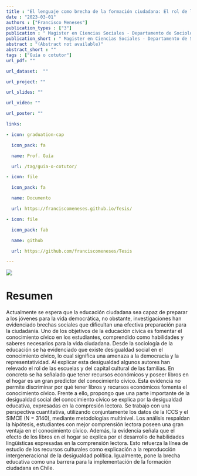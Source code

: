 ```yaml
---
title : "El lenguaje como brecha de la formación ciudadana: El rol de la comprensión lectora sobre las habilidades para la ciudadanía y el conocimiento cívico."
date : "2023-03-01"
authors : ["Francisco Meneses"]
publication_types : ["3"]
publication : " Magister en Ciencias Sociales - Departamento de Sociología, Facultad de Ciencias Sociales, Universidad de Chile. Santiago de Chile"
publication_short : " Magister en Ciencias Sociales - Departamento de Sociología, Facultad de Ciencias Sociales, Universidad de Chile. Santiago de Chile"
abstract : "(Abstract not available)"
abstract_short : ""
tags : ["Guía o cotutor"]
url_pdf: ""

url_dataset:  ""

url_project: ""

url_slides: ""

url_video: ""

url_poster: ""

links:

- icon: graduation-cap

  icon_pack: fa

  name: Prof. Guía

  url: /tag/guia-o-cotutor/

- icon: file

  icon_pack: fa

  name: Documento

  url: https://franciscomeneses.github.io/Tesis/

- icon: file

  icon_pack: fab

  name: github

  url: https://github.com/franciscomeneses/Tesis

---
```


![](/images/tesis-francisco.png)
# Resumen

Actualmente se espera que la educación ciudadana sea capaz de preparar a los jóvenes para la vida democrática, no obstante, investigaciones han evidenciado brechas sociales que dificultan una efectiva preparación para la ciudadanía. Uno de los objetivos de la educación cívica es fomentar el conocimiento cívico en los estudiantes, comprendido como habilidades y saberes necesarios para la vida ciudadana. Desde la sociología de la educación se ha evidenciado que existe desigualdad social en el conocimiento cívico, lo cual significa una amenaza a la democracia y la representatividad. Al explicar esta desigualdad algunos autores han relevado el rol de las escuelas y del capital cultural de las familias. En concreto se ha señalado que tener recursos económicos y poseer libros en el hogar es un gran predictor del conocimiento cívico. Esta evidencia no permite discriminar por qué tener libros y recursos económicos fomenta el conocimiento cívico. Frente a ello, propongo que una parte importante de la desigualdad social del conocimiento cívico se explica por la desigualdad educativa, expresadas en la compresión lectora. Se trabajo con una perspectiva cuantitativa, utilizando conjuntamente los datos de la ICCS y el SIMCE (N = 3140), mediante metodologías multinivel. Los análisis respaldan la hipótesis, estudiantes con mejor comprensión lectora poseen una gran ventaja en el conocimiento cívico. Además, la evidencia señala que el efecto de los libros en el hogar se explica por el desarrollo de habilidades lingüísticas expresadas en la comprensión lectora. Esto refuerza la línea de estudio de los recursos culturales como explicación a la reproducción intergeneracional de la desigualdad política. Igualmente, pone la brecha educativa como una barrera para la implementación de la formación ciudadana en Chile.
